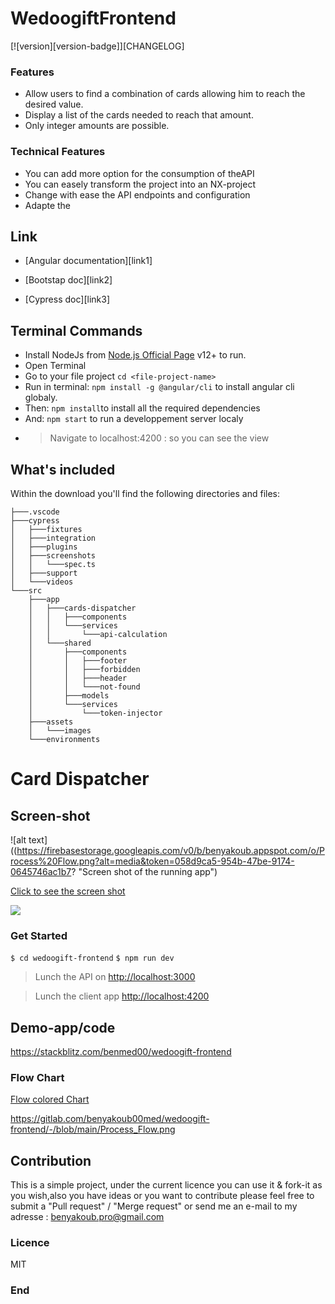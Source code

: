 # WedoogiftFrontend

[![version][version-badge]][CHANGELOG]

### Features

- Allow users to find a combination of cards allowing him to reach the desired value.
- Display a list of the cards needed to reach that amount.
- Only integer amounts are possible.

### Technical Features

- You can add more option for the consumption of theAPI
- You can easely transform the project into an NX-project
- Change with ease the API endpoints and configuration
- Adapte the

## Link

- [Angular documentation][link1]

- [Bootstap doc][link2]

- [Cypress doc][link3]

## Terminal Commands

- Install NodeJs from [Node.js Official Page](https://nodejs.org/) v12+ to run.
- Open Terminal
- Go to your file project `cd <file-project-name>`
- Run in terminal: `npm install -g @angular/cli` to install angular cli globaly.
- Then: `npm install`to install all the required dependencies
- And: `npm start` to run a developpement server localy
- > Navigate to localhost:4200 : so you can see the view

## What's included

Within the download you'll find the following directories and files:

```
├───.vscode
├───cypress
│   ├───fixtures
│   ├───integration
│   ├───plugins
│   ├───screenshots
│   │   └───spec.ts
│   ├───support
│   └───videos
└───src
    ├───app
    │   ├───cards-dispatcher
    │   │   ├───components
    │   │   └───services
    │   │       └───api-calculation
    │   └───shared
    │       ├───components
    │       │   ├───footer
    │       │   ├───forbidden
    │       │   ├───header
    │       │   └───not-found
    │       ├───models
    │       └───services
    │           └───token-injector
    ├───assets
    │   └───images
    └───environments
  ```

# Card Dispatcher

## Screen-shot

![alt text]((<https://firebasestorage.googleapis.com/v0/b/benyakoub.appspot.com/o/Process%20Flow.png?alt=media&token=058d9ca5-954b-47be-9174-0645746ac1b7>? "Screen shot of the running app")

[Click to see the screen shot](https://gitlab.com/benyakoub00med/wedoogift-frontend/-/blob/main/maquette.PNG)

![](https://gitlab.com/benyakoub00med/wedoogift-frontend/-/blob/main/maquette.PNG)

### Get Started

`$ cd wedoogift-frontend`
`$ npm run dev`

> Lunch the API on <http://localhost:3000>

> Lunch the client app <http://localhost:4200>

## Demo-app/code

<https://stackblitz.com/benmed00/wedoogift-frontend>

### Flow Chart

[Flow colored Chart](https://firebasestorage.googleapis.com/v0/b/benyakoub.appspot.com/o/Process%20Flow.png?alt=media&token=058d9ca5-954b-47be-9174-0645746ac1b7)

<https://gitlab.com/benyakoub00med/wedoogift-frontend/-/blob/main/Process_Flow.png>

## Contribution

This is a simple project, under the current licence you can use it & fork-it as you wish,also you have ideas or you want to contribute please feel free to submit a "Pull request" / "Merge request" or send me an e-mail to my adresse : benyakoub.pro@gmail.com

### Licence

MIT

### End
